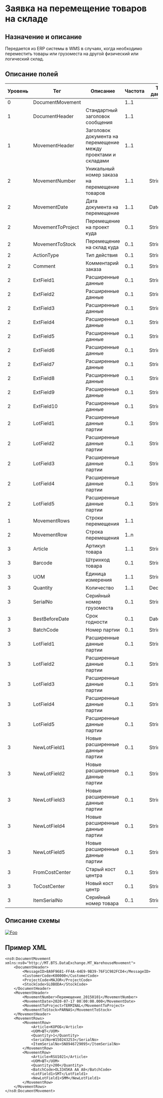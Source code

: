 # Заявка на перемещение товаров на складе

## Назначение и описание
Передается из ERP системы в WMS в случаях, когда необходимо переместить товары или грузоместа на другой физический или логический склад.

## Описание полей

Уровень | Тег | Описание | Частота | Тип данных | Размер поля | Комментарий
--------|-----|----------|---------|------------|-------------|------------
0       | DocumentMovement  |                                                         | 1..1          |            |             |
1       | DocumentHeader    | Стандартный заголовок сообщения                               | 1..1    |            |             | Общая структура сообщения 
1       | MovementHeader    | Заголовок документа на перемещение между проектами и складами | 1..1    |            |             |                           
2       | MovementNumber    | Уникальный номер заказа на перемещение товаров                | 1..1    | String     | 50          |                           
2       | MovementDate      | Дата документа на перемещение                                 | 1..1    | DateTime   |             |
2       | MovementToProject | Перемещение на проект куда                                    | 0..1    | String     | 20          |                           
2       | MovementToStock   | Перемещение на склад куда                                     | 0..1    | String     | 20          |     
2       | ActionType        | Тип действия                                                  | 0..1    | String     | 20          | 
2       | Comment           | Комментарий заказа                                            | 0..1    | String     | 250         |                           
2       | ExtField1         | Расширенные данные                                            | 0..1    | String     | 80          |                           
2       | ExtField2         | Расширенные данные                                            | 0..1    | String     | 80          |                           
2       | ExtField3         | Расширенные данные                                            | 0..1    | String     | 80          |                           
2       | ExtField4         | Расширенные данные                                            | 0..1    | String     | 80          |                           
2       | ExtField5         | Расширенные данные                                            | 0..1    | String     | 80          |                           
2       | ExtField6         | Расширенные данные                                            | 0..1    | String     | 80          |                           
2       | ExtField7         | Расширенные данные                                            | 0..1    | String     | 80          |                           
2       | ExtField8         | Расширенные данные                                            | 0..1    | String     | 80          |                           
2       | ExtField9         | Расширенные данные                                            | 0..1    | String     | 80          |                           
2       | ExtField10        | Расширенные данные                                            | 0..1    | String     | 80          |                           
2       | LotField1         | Расширенные данные партии                                     | 0..1    | String     | 100         |                           
2       | LotField2         | Расширенные данные партии                                     | 0..1    | String     | 100         |                           
2       | LotField3         | Расширенные данные партии                                     | 0..1    | String     | 100         |                           
2       | LotField4         | Расширенные данные партии                                     | 0..1    | String     | 100         |                           
2       | LotField5         | Расширенные данные партии                                     | 0..1    | String     | 100         |                           
1       | MovementRows      | Строки перемещения                                            | 1..1    |            |             |                           
2       | MovementRow       | Строка перемещения                                            | 1..n    |            |             |                           
3       | Article           | Артикул товара                                                | 1..1    | String     | 100         |                           
3       | Barcode           | Штрихкод товара                                               | 0..1    | String     | 100         |                           
3       | UOM               | Единица измерения                                             | 1..1    | String     | 10          |                           
3       | Quantity          | Количество                                                    | 1..1    | Decimal    |             |                           
3       | SerialNo          | Серийный номер грузоместа                                     | 0..1    | String     | 20          |                           
3       | BestBeforeDate    | Срок годности                                                 | 0..1    | DateTime   |             |
3       | BatchCode         | Номер партии                                                  | 0..1    | String     | 100         |                           
3       | LotField1         | Расширенные данные партии                                     | 0..1    | String     | 100         |                           
3       | LotField2         | Расширенные данные партии                                     | 0..1    | String     | 100         |                           
3       | LotField3         | Расширенные данные партии                                     | 0..1    | String     | 100         |                           
3       | LotField4         | Расширенные данные партии                                     | 0..1    | String     | 100         |                           
3       | LotField5         | Расширенные данные партии                                     | 0..1    | String     | 100         |                           
3       | NewLotField1      | Новые расширенные данные партии                               | 0..1    | String     | 100         |                           
3       | NewLotField2      | Новые расширенные данные партии                               | 0..1    | String     | 100         |                           
3       | NewLotField3      | Новые расширенные данные партии                               | 0..1    | String     | 100         |                           
3       | NewLotField4      | Новые расширенные данные партии                               | 0..1    | String     | 100         |                           
3       | NewLotField5      | Новые расширенные данные партии                               | 0..1    | String     | 100         |  
3       | FromCostCenter    | Старый кост центра                               		    | 0..1    | String     | 50          |  
3       | ToCostCenter      | Новый кост центр                              		    | 0..1    | String     | 50          |  
3       | ItemSerialNo      | Серийный номер товара                                         | 0..1    | String     | 20          |                           

## Описание схемы
<a href="https://github.com/MajorTerminal/MTXML/blob/master/XSD/MT_WarehouseMovement.xsd" rel="XSD">![Foo](https://user-images.githubusercontent.com/22858622/134012526-73d1b128-a2cd-4d14-8a13-10f81a57c04f.png)</a>

## Пример XML
```
<ns0:DocumentMovement xmlns:ns0="http://MT.BTS.DataExchange.MT_WarehouseMovement">
	<DocumentHeader>
		<MessageID>8A9F9681-FF4A-44E9-9B39-76F1C982FCD4</MessageID>
		<CustomerCode>К00000</CustomerCode>
		<ProjectCode>MAJOR</ProjectCode>
		<StockCode>SLOBODA</StockCode>
	</DocumentHeader>
	<MovementHeader>
		<MovementNumber>Перемещение_20150101</MovementNumber>
		<MovementDate>2020-07-17 00:00:00.000</MovementDate>
		<MovementToProject>TERMINAL</MovementToProject>
		<MovementToStock>PARNAS</MovementToStock>
	</MovementHeader>
	<MovementRows>
		<MovementRow>
			<Article>КОРОБ</Article>
			<UOM>ШТ</UOM>
			<Quantity>1</Quantity>
			<SerialNo>W150243253</SerialNo>
			<ItemSerialNo>SN8946729095</ItemSerialNo>
		</MovementRow>
		<MovementRow>
			<Article>RSU1021</Article>
			<UOM>ШТ</UOM>
			<Quantity>200</Quantity>
			<BatchCode>OL3345KA AA A8</BatchCode>
			<LotField1>SMT</LotField1>
			<NewLotField1>SMM</NewLotField1>
		</MovementRow>
	</MovementRows>
</ns0:DocumentMovement>
```
